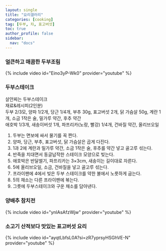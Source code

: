 ```yaml
---
layout: single
title: "요리갤러리"
categories: [cooking]
tag: [두부, 차, 표고버섯]
toc: true
author_profile: false
sidebar:
  nav: "docs"
---
```


### 얼큰하고 매콤한 두부조림
{% include video id="Eino3yP-Wk0" provider="youtube" %}

### 두부스테이크
살안찌는 두부스테이크  
재료&레시피(2인분)   
두부 2/3모, 양파 1/2개, 당근 1/4개, 부추 30g, 표고버섯 2개, 닭 가슴살 50g, 계란 1개, 소금 1작은 술, 밀가루 약간, 후추 약간  
애호박 1/3개, 새송이버섯 1개, 파프리카(노랑, 빨강) 1/4개, 건바질 약간, 올리브오일

1. 두부는 면보에 싸서 물기를 꼭 짠다.
2. 양파, 당근, 부추, 표고버섯, 닭 가슴살은 곱게 다진다.
3. 1과 2에 계란과 밀가루 약간, 소금 1작은 술, 후추를 약간 넣고 골고루 섞는다. 
4. 반죽을 치대면서 동글납작한 스테이크 모양으로 빚는다.
5. 애호박은 반달썰기, 파프리카는 3×3cm, 새송이는 길이대로 자른다.
6. 5에 올리브오일, 소금, 건바질을 넣고 골고루 섞는다. 
7. 프라이팬에 4에서 빚은 두부 스테이크를 약한 불에서 노릇하게 굽는다.
8. 5의 채소는 다른 프라이팬에 볶는다. 
9. 그릇에 두부스테이크와 구운 채소를 담아낸다.


### 양배추 참치전
{% include video id="ynlAsAfzWjw" provider="youtube" %}

### 소고기 산적보다 맛있는 표고버섯 요리
{% include video id="ayqtLbfsL0A?si=zR7yprsyHSGhVE-N" provider="youtube" %}
